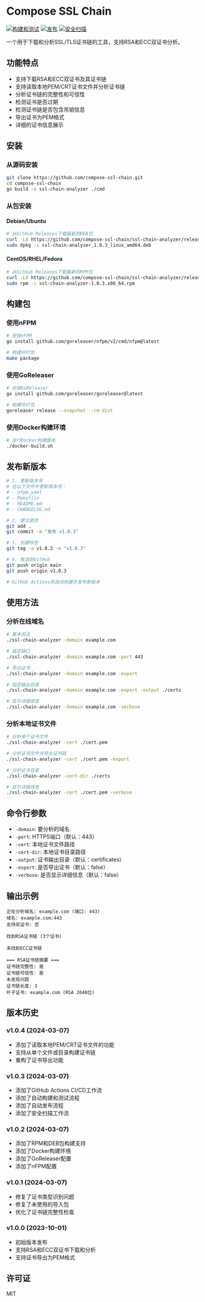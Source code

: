 # Compose SSL Chain

[![构建和测试](https://github.com/compose-ssl-chain/ssl-chain-analyzer/actions/workflows/build.yml/badge.svg)](https://github.com/compose-ssl-chain/ssl-chain-analyzer/actions/workflows/build.yml)
[![发布](https://github.com/compose-ssl-chain/ssl-chain-analyzer/actions/workflows/release.yml/badge.svg)](https://github.com/compose-ssl-chain/ssl-chain-analyzer/actions/workflows/release.yml)
[![安全扫描](https://github.com/compose-ssl-chain/ssl-chain-analyzer/actions/workflows/security.yml/badge.svg)](https://github.com/compose-ssl-chain/ssl-chain-analyzer/actions/workflows/security.yml)

一个用于下载和分析SSL/TLS证书链的工具，支持RSA和ECC双证书分析。

## 功能特点

- 支持下载RSA和ECC双证书及其证书链
- 支持读取本地PEM/CRT证书文件并分析证书链
- 分析证书链的完整性和可信性
- 检测证书是否过期
- 检测证书链是否包含吊销信息
- 导出证书为PEM格式
- 详细的证书信息展示

## 安装

### 从源码安装

```bash
git clone https://github.com/compose-ssl-chain.git
cd compose-ssl-chain
go build -o ssl-chain-analyzer ./cmd
```

### 从包安装

#### Debian/Ubuntu

```bash
# 从GitHub Releases下载最新的DEB包
curl -LO https://github.com/compose-ssl-chain/ssl-chain-analyzer/releases/latest/download/ssl-chain-analyzer_1.0.3_linux_amd64.deb
sudo dpkg -i ssl-chain-analyzer_1.0.3_linux_amd64.deb
```

#### CentOS/RHEL/Fedora

```bash
# 从GitHub Releases下载最新的RPM包
curl -LO https://github.com/compose-ssl-chain/ssl-chain-analyzer/releases/latest/download/ssl-chain-analyzer-1.0.3.x86_64.rpm
sudo rpm -i ssl-chain-analyzer-1.0.3.x86_64.rpm
```

## 构建包

### 使用nFPM

```bash
# 安装nFPM
go install github.com/goreleaser/nfpm/v2/cmd/nfpm@latest

# 构建并打包
make package
```

### 使用GoReleaser

```bash
# 安装GoReleaser
go install github.com/goreleaser/goreleaser@latest

# 构建并打包
goreleaser release --snapshot --rm-dist
```

### 使用Docker构建环境

```bash
# 运行Docker构建脚本
./docker-build.sh
```

## 发布新版本

```bash
# 1. 更新版本号
# 在以下文件中更新版本号：
# - nfpm.yaml
# - Makefile
# - README.md
# - CHANGELOG.md

# 2. 提交更改
git add .
git commit -m "发布 v1.0.3"

# 3. 创建标签
git tag -a v1.0.3 -m "v1.0.3"

# 4. 推送到GitHub
git push origin main
git push origin v1.0.3

# GitHub Actions将自动构建并发布新版本
```

## 使用方法

### 分析在线域名

```bash
# 基本用法
./ssl-chain-analyzer -domain example.com

# 指定端口
./ssl-chain-analyzer -domain example.com -port 443

# 导出证书
./ssl-chain-analyzer -domain example.com -export

# 指定输出目录
./ssl-chain-analyzer -domain example.com -export -output ./certs

# 显示详细信息
./ssl-chain-analyzer -domain example.com -verbose
```

### 分析本地证书文件

```bash
# 分析单个证书文件
./ssl-chain-analyzer -cert ./cert.pem

# 分析证书文件并导出证书链
./ssl-chain-analyzer -cert ./cert.pem -export

# 分析证书目录
./ssl-chain-analyzer -cert-dir ./certs

# 显示详细信息
./ssl-chain-analyzer -cert ./cert.pem -verbose
```

## 命令行参数

- `-domain`: 要分析的域名
- `-port`: HTTPS端口（默认：443）
- `-cert`: 本地证书文件路径
- `-cert-dir`: 本地证书目录路径
- `-output`: 证书输出目录（默认：certificates）
- `-export`: 是否导出证书（默认：false）
- `-verbose`: 是否显示详细信息（默认：false）

## 输出示例

```
正在分析域名: example.com (端口: 443)
域名: example.com:443
支持双证书: 否

找到RSA证书链 (3个证书)

未找到ECC证书链

=== RSA证书链摘要 ===
证书链完整性: 是
证书链可信性: 是
未发现问题
证书链长度: 3
叶子证书: example.com (RSA 2048位)
```

## 版本历史

### v1.0.4 (2024-03-07)
- 添加了读取本地PEM/CRT证书文件的功能
- 支持从单个文件或目录构建证书链
- 重构了证书导出功能

### v1.0.3 (2024-03-07)
- 添加了GitHub Actions CI/CD工作流
- 添加了自动构建和测试流程
- 添加了自动发布流程
- 添加了安全扫描工作流

### v1.0.2 (2024-03-07)
- 添加了RPM和DEB包构建支持
- 添加了Docker构建环境
- 添加了GoReleaser配置
- 添加了nFPM配置

### v1.0.1 (2024-03-07)
- 修复了证书类型识别问题
- 修复了未使用的导入包
- 优化了证书链完整性检查

### v1.0.0 (2023-10-01)
- 初始版本发布
- 支持RSA和ECC双证书下载和分析
- 支持证书导出为PEM格式

## 许可证

MIT 